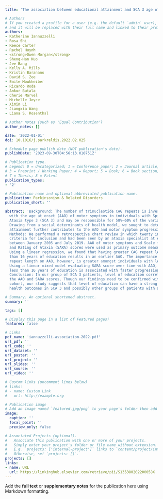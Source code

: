 ```yaml
---
title: 'The association between educational attainment and SCA 3 age of onset and disease course'

# Authors
# If you created a profile for a user (e.g. the default `admin` user), write the username (folder name) here
# and it will be replaced with their full name and linked to their profile.
authors:
- Katherine Iannuzzelli
- Rosa Shi
- Reece Carter
- Rachel Huynh
- <strong>Owen Morgan</strong>
- Sheng-Han Kuo
- Jee Bang
- Kelly A. Mills
- Kristin Baranano
- David S. Zee
- Emile Moukheiber
- Ricardo Roda
- Ankur Butala
- Cherie Marvel
- Michelle Joyce
- Ximin Li
- Jiangxia Wang
- Liana S. Rosenthal

# Author notes (such as 'Equal Contribution')
author_notes: []

date: '2022-01-01'
doi: 10.1016/j.parkreldis.2022.02.025

# Schedule page publish date (NOT publication's date).
publishDate: '2023-09-30T04:56:13.018751Z'

# Publication type.
# Legend: 0 = Uncategorized; 1 = Conference paper; 2 = Journal article;
# 3 = Preprint / Working Paper; 4 = Report; 5 = Book; 6 = Book section;
# 7 = Thesis; 8 = Patent
publication_types:
- '2'

# Publication name and optional abbreviated publication name.
publication: Parkinsonism & Related Disorders
publication_short: ''

abstract: 'Background: The number of trinucleotide CAG repeats is inversely correlated
  with the age at onset (AAO) of motor symptoms in individuals with Spinocerebellar
  Ataxia type 3 (SCA 3) and may be responsible for 50%–60% of the variability in AAO.
  Drawing from a social determinants of health model, we sought to determine if educational
  attainment further contributes to the AAO and motor symptom progression of SCA 3.
  Methods: We performed a retrospective chart review in which twenty individuals met
  criteria for inclusion and had been seen by an ataxia specialist at our hospital
  between January 2005 and July 2019. AAO of motor symptoms and Scale for Assessment
  and Rating of Ataxia (SARA) scores were used as primary outcome measures. Results:
  Using a linear regression, we found that having greater CAG repeat length and greater
  than 16 years of education results in an earlier AAO. The importance of the CAG
  repeat length on AAO, however, is greater amongst individuals with lower education.
  Using a linear mixed model evaluating SARA score over time with AAO, we found that
  less than 16 years of education is associated with faster progression of the disease.
  Conclusion: In our group of SCA 3 patients, level of education correlated with both
  the AAO and SARA scores. Though our findings need to be confirmed with a larger
  cohort, our study suggests that level of education can have a strong influence on
  health outcomes in SCA 3 and possibly other groups of patients with ataxia.'

# Summary. An optional shortened abstract.
summary: ''

tags: []

# Display this page in a list of Featured pages?
featured: false

# Links
pdf_name: 'iannuzzelli-association-2022.pdf'
url_pdf: ''
url_code: ''
url_dataset: ''
url_poster: ''
url_project: ''
url_slides: ''
url_source: ''
url_video: ''

# Custom links (uncomment lines below)
# links:
# - name: Custom Link
#   url: http://example.org

# Publication image
# Add an image named `featured.jpg/png` to your page's folder then add a caption below.
image:
  caption: ''
  focal_point: ''
  preview_only: false

# Associated Projects (optional).
#   Associate this publication with one or more of your projects.
#   Simply enter your project's folder or file name without extension.
#   E.g. `projects: ['internal-project']` links to `content/project/internal-project/index.md`.
#   Otherwise, set `projects: []`.
projects: []
links:
- name: URL
  url: https://linkinghub.elsevier.com/retrieve/pii/S135380202200058X
---
```


Add the **full text** or **supplementary notes** for the publication here using Markdown formatting.
